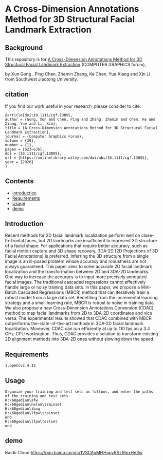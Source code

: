 A Cross-Dimension Annotations Method for 3D Structural Facial Landmark Extraction
====

Background
-------
This repository is for [A Cross-Dimension Annotations Method for 3D Structural Facial Landmark Extraction](https://onlinelibrary.wiley.com/doi/full/10.1111/cgf.13895) (COMPUTER GRAPHICS forum),

by Xun Gong , Ping Chen, Zhemin Zhang, Ke Chen, Yue Xiang and Xin Li from Southwest Jiaotong University.

citation
-------
If you find our work useful in your research, please consider to cite:

    @article{doi:10.1111/cgf.13895,
    author = {Gong, Xun and Chen, Ping and Zhang, Zhemin and Chen, Ke and Xiang, Yue and Li, Xin},
    title = {A Cross-Dimension Annotations Method for 3D Structural Facial Landmark Extraction},
    journal = {Computer Graphics Forum},
    volume = {39},
    number = {1},
    pages = {623-636},
    doi = {10.1111/cgf.13895},
    url = {https://onlinelibrary.wiley.com/doi/abs/10.1111/cgf.13895},
    year = {2020}
    }
Contents
-------
* [Introduction](#Introduction)
* [Requirements](#Requirements)
* [Usage](#Usage)
* [demo](#demo)

Introduction
-------
Recent methods for 2D facial landmark localization perform well on close-to-frontal faces, but 2D landmarks are insufficient
to represent 3D structure of a facial shape. For applications that require better accuracy, such as facial motion capture and
3D shape recovery, 3DA-2D (2D Projections of 3D Facial Annotations) is preferred. Inferring the 3D structure from a single
image is an ill-posed problem whose accuracy and robustness are not always guaranteed. This paper aims to solve accurate 2D
facial landmark localization and the transformation between 2D and 3DA-2D landmarks. One way to increase the accuracy is
to input more precisely annotated facial images. The traditional cascaded regressions cannot effectively handle large or noisy
training data sets. In this paper, we propose a Mini-Batch Cascaded Regressions (MBCR) method that can iteratively train
a robust model from a large data set. Benefiting from the incremental learning strategy and a small learning rate, MBCR is
robust to noise in training data. We also propose a new Cross-Dimension Annotations Conversion (CDAC) method to map
facial landmarks from 2D to 3DA-2D coordinates and vice versa. The experimental results showed that CDAC combined with
MBCR outperforms the-state-of-the-art methods in 3DA-2D facial landmark localization. Moreover, CDAC can run efficiently
at up to 110 fps on a 3.4 GHz-CPU workstation. Thus, CDAC provides a solution to transform existing 2D alignment methods
into 3DA-2D ones without slowing down the speed.

Requirements
-------
    1.opencv2.4.13
Usage
-------
    Organize your training and test sets as follows, and enter the paths of the training and test sets.
    H:\68gedian\afw
    H:\68gedian\helen\trainset
    H:\68gedian\ibug
    H:\68gedian\lfpw\trainset
    end
    H:\68gedian\lfpw\testset
    end
demo 
-------
Baidu Cloud:https://pan.baidu.com/s/1VSCAuMHHopy6Szf6nxHe3w
